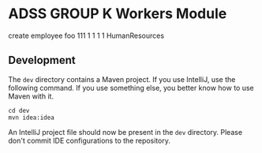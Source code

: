 # ADSS GROUP K Workers Module

create employee foo 111 1 1 1 1 HumanResources

## Development

The `dev` directory contains a Maven project.
If you use IntelliJ, use the following command.
If you use something else, you better know how to use Maven with it.

```
cd dev
mvn idea:idea
```

An IntelliJ project file should now be present in the `dev` directory.
Please don't commit IDE configurations to the repository.
